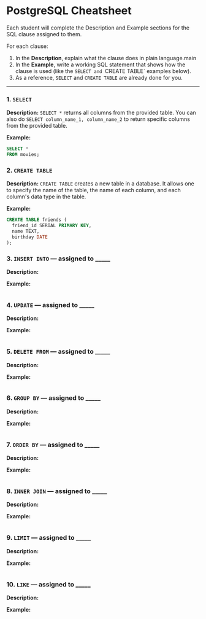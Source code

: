 # PostgreSQL Cheatsheet

Each student will complete the Description and Example sections for the SQL clause assigned to them.

For each clause:

1. In the **Description**, explain what the clause does in plain language.main
2. In the **Example**, write a working SQL statement that shows how the clause is used (like the `SELECT and `CREATE TABLE` examples below).
3. As a reference, `SELECT` and `CREATE TABLE` are already done for you.

---

### 1. `SELECT`
   
**Description:** `SELECT *` returns all columns from the provided table. You can also do `SELECT column_name_1, column_name_2` to return specific columns from the provided table.

**Example:**

```sql
SELECT *
FROM movies;
```

### 2. `CREATE TABLE`

**Description:** `CREATE TABLE` creates a new table in a database. It allows one to specify the name of the table, the name of each column, and each column's data type in the table.

**Example:**

```sql
CREATE TABLE friends (
  friend_id SERIAL PRIMARY KEY,
  name TEXT,
  birthday DATE
);
```

### 3. `INSERT INTO` — assigned to _____

**Description:** 

**Example:**

```sql

```

### 4. `UPDATE` — assigned to _____

**Description:**

**Example:**

```sql

```

### 5. `DELETE FROM` — assigned to _____

**Description:**

**Example:**

```sql

```

### 6. `GROUP BY` — assigned to _____

**Description:**

**Example:**

```sql

```

### 7. `ORDER BY` — assigned to _____

**Description:**

**Example:**

```sql

```

### 8. `INNER JOIN` — assigned to _____

**Description:**

**Example:**

```sql

```

### 9. `LIMIT` — assigned to _____

**Description:**

**Example:**

```sql

```

### 10. `LIKE` — assigned to _____

**Description:**

**Example:**

```sql

```

